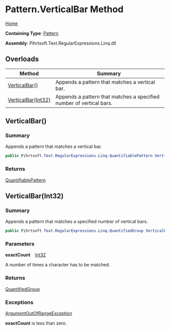 # Pattern\.VerticalBar Method

[Home](../../../../../../README.md)

**Containing Type**: [Pattern](../README.md)

**Assembly**: Pihrtsoft\.Text\.RegularExpressions\.Linq\.dll

## Overloads

| Method | Summary |
| ------ | ------- |
| [VerticalBar()](#Pihrtsoft_Text_RegularExpressions_Linq_Pattern_VerticalBar) | Appends a pattern that matches a vertical bar\. |
| [VerticalBar(Int32)](#Pihrtsoft_Text_RegularExpressions_Linq_Pattern_VerticalBar_System_Int32_) | Appends a pattern that matches a specified number of vertical bars\. |

## VerticalBar\(\) <a name="Pihrtsoft_Text_RegularExpressions_Linq_Pattern_VerticalBar"></a>

### Summary

Appends a pattern that matches a vertical bar\.

```csharp
public Pihrtsoft.Text.RegularExpressions.Linq.QuantifiablePattern VerticalBar()
```

### Returns

[QuantifiablePattern](../../QuantifiablePattern/README.md)

## VerticalBar\(Int32\) <a name="Pihrtsoft_Text_RegularExpressions_Linq_Pattern_VerticalBar_System_Int32_"></a>

### Summary

Appends a pattern that matches a specified number of vertical bars\.

```csharp
public Pihrtsoft.Text.RegularExpressions.Linq.QuantifiedGroup VerticalBar(int exactCount)
```

### Parameters

**exactCount** &ensp; [Int32](https://docs.microsoft.com/en-us/dotnet/api/system.int32)

A number of times a character has to be matched\.

### Returns

[QuantifiedGroup](../../QuantifiedGroup/README.md)

### Exceptions

[ArgumentOutOfRangeException](https://docs.microsoft.com/en-us/dotnet/api/system.argumentoutofrangeexception)

**exactCount** is less than zero\.


